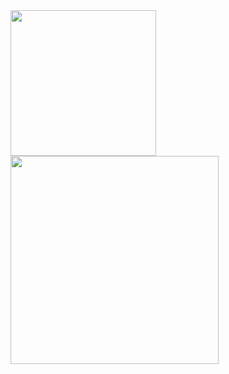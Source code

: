 <!-- ### Hi there 👋 
[![My GitHub Stats](https://github-readme-stats.vercel.app/api/?username=Weapon-X6&count_private=false&theme=tokyonight&showicons=true&title_color=ffd700)]()
   [![My GitHub Language Stats](https://github-readme-stats.vercel.app/api/top-langs/?username=Weapon-X6&langs_count=5&theme=tokyonight&title_color=ffd700)]()
-->
<a href="https://github.com/kjmczk">
  <img height="233" align="top" src="https://github-readme-stats.vercel.app/api/?username=Weapon-X6&count_private=true&theme=tokyonight&show_icons=true&title_color=ffd700" />
</a>
<a href="https://github.com/kjmczk">
  <img height="333" src="https://github-readme-stats.vercel.app/api/top-langs/?username=Weapon-X6&langs_count=6&theme=tokyonight&title_color=ffd700" />
</a>

<!--
**Weapon-X6/Weapon-X6** is a ✨ _special_ ✨ repository because its `README.md` (this file) appears on your GitHub profile.

Here are some ideas to get you started:

- 🔭 I’m currently working on ...
- 🌱 I’m currently learning ...
- 👯 I’m looking to collaborate on ...
- 🤔 I’m looking for help with ...
- 💬 Ask me about ...
- 📫 How to reach me: ...
- 😄 Pronouns: ...
- ⚡ Fun fact: ...
-->
